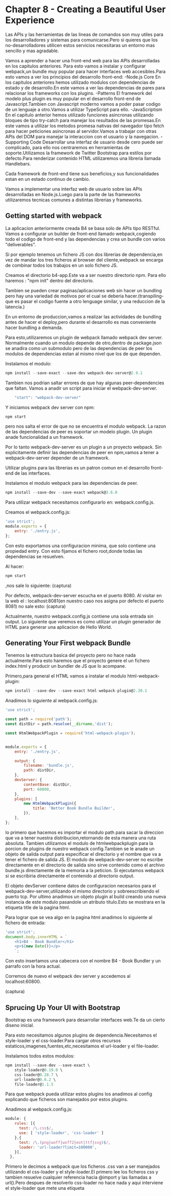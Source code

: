 # Chapter 8 - Creating a Beautiful User Experience


Las APIs y las herramientas de las lineas de comandos son muy utiles para los desarrolladores y sistemas para comunicarse.Pero si quieres que los no-desarrolladores utilicen estos servicios necesitaras un entorno mas sencillo y mas agradable.

Vamos a aprender a hacer una front-end web para las APIs desarrolladas en los capitulos anteriores.
Para esto vamos a instalar y configurar webpack,un bundle muy popular para hacer interfaces web accesibles.Para esto vamos a ver los principios del desarrollo front-end:
-Node.js Core
En los capitulos anteriores hemos utilizado modulos con dependencias de estado y de desarrollo.En este vamos a ver las dependencias de pares para relacionar los frameworks con los plugins.
-Patterns
El framework del modelo plus plugin es muy popular en el desarrollo front-end de Javascript.Tambien con Javascript moderno vamos a poder pasar codigo de un lenguaje a otro.Vamos a utilizar TypeScript para ello.
-JavaScriptism
En el capitulo anterior hemos utilizado funciones asincronas utilizando bloques de tipo try-catch para manejar los resultados de las promesas.En este vamos a utilizar los metodos promesa nativas del navegador tipo fetch para hacer peticiones asincronas al servidor.Vamos a trabajar con otras APIs del DOM para manejar la interaccion con el usuario y la navegacion.
-Supporting Code
Desarrollar una interfaz de usuario desde cero puede ser complicado, para ello nos centraremos en herramientas de soporte.Utilizamos la framework de Twitter Bootstrap para estilos por defecto.Para renderizar contenido HTML utilizaremos una libreria llamada Handlebars.

Cada framework de front-end tiene sus beneficios,y sus funcionalidades estan en un estado continuo de cambio.

Vamos a implementar una interfaz web de usuario sobre las APIs desarrolladas en Node.js.Luego para la parte de las frameworks utilizaremos tecnicas comunes a distintas librerias y frameworks.

## Getting started with webpack

La aplicacion anteriormente creada B4 se basa solo de APIs tipo RESTful.
Vamos a configurar un builder de front-end llamado webpack,cogiendo todo el codigo de front-end y las dependencias y crea un bundle con varios "deliverables".

Si por ejemplo tenemos un fichero JS con dos librerias de dependencia,en vez de mandar los tres ficheros al browser del cliente,webpack se encarga de combinar todos los trabajos en un solo fichero JS.

Creamos el directorio b4-app.Este va a ser nuestro directorio npm.
Para ello haremos : "npm init" dentro del directorio.

Tambien se pueden crear paginas/aplicaciones web sin hacer un bundling pero hay una variedad de motivos por el cual se deberia hacer.(transpiling-que es pasar el codigo fuente a otro lenguage similar, y una reduccion de la latencia.)

En un entorno de produccion,vamos a realizar las actividades de bundling antes de hacer el deploy,pero durante el desarrollo es mas conveniente hacer bundling a demanda.

Para esto,utilizaremos un plugin de webpack llamado webpack dev server.
Normalmente cuando un modulo depende de otro,dentro de package.json se anadira como un submodulo pero de las dependencias de peer los modulos de dependencias estan al mismo nivel que los de que dependen.

Instalamos el modulo:
```javascript
npm install --save-exact --save-dev webpack-dev-server@2.9.1
```

Tambien nos podrian saltar errores de que hay algunas peer-dependencies que faltan.
Vamos a anadir un script para iniciar el webpack-dev-server.
```javascript
    "start": "webpack-dev-server"
```

Y iniciamos webpack dev server con npm:
```javascript
npm start
```

pero nos salta el error de que no se encuentra el modulo webpack.
La razon de las dependencias de peer es soportar un modelo plugin.
Un plugin anade funcionalidad a un framework.

Por lo tanto webpack-dev-server es un plugin a un proyecto webpack.
Sin explicitamente definir las dependencias de peer en npm,vamos a tener a webpack-dev-server depender de un framework.

Utilizar plugins para las librerias es un patron comun en el desarrollo front-end de las interfaces.

Instalamos el modulo webpack para las dependencias de peer.
```javascript
npm install --save-dev --save-exact webpack@3.6.0
```

Para utilizar webpack necesitamos configurarlo en: webpack.config.js.

Creamos el webpack.config.js:
```javascript
'use strict';
module.exports = {
    entry: './entry.js',
};
```
Con esto exportamos una configuracion minima, que solo contiene una propiedad entry.
Con esto fijamos el fichero root,donde todas las dependencias se resuelven.


Al hacer:
```javascript
npm start
```
,nos sale lo siguiente:
(captura)

Por defecto, webpack-dev-server escucha en el puerto 8080.
Al visitar en la web el : localhost:8081(en nuestro caso nos asigna por defecto el puerto 8081) no sale esto:
(captura)

Actualmente, nuestro webpack.config.js contiene una sola entrada sin output.
Lo siguiente que veremos es como utilizar un plugin generador de HTML para generar una aplicacion de Hello World.


## Generating Your First webpack Bundle

Tenemos la estructura basica del proyecto pero no hace nada actualmente.Para esto haremos que el proyecto genere el un fichero index.html y producir un bundler de JS que lo acompane.

Primero,para general el HTML vamos a instalar el modulo html-webpack-plugin:
```javascript
npm install --save-dev --save-exact html-webpack-plugin@2.30.1
```

Anadimos lo siguiente al webpack.config.js:
```javascript
'use strict';

const path = require('path');
const distDir = path.resolve(__dirname,'dist');

const HtmlWebpackPlugin = require('html-webpack-plugin');


module.exports = {
    entry: './entry.js',

    output: {
        filename: 'bundle.js',
        path: distDir,
    },
    devServer: {
        contentBase: distDir,
        port: 60800,
    },
    plugins: [
        new HtmlWebpackPlugin({
            title: 'Better Book Bundle Builder',
        }),
    ],
};
```

lo primero que hacemos es importar el modulo path para sacar la direccion que va a tener nuestra distribucion,retornando de esta manera una ruta absoluta.
Tambien utilizamos el modulo de htmlwebpackplugin para la porcion de plugins de nuestro webpack config.Tambien se le anade un objeto de salida output para especificar el directorio y el nombre que va a tener el fichero de salida JS.
El modulo de webpack-dev-server no escribe directamente en el directorio de salida sino sirve contenido como el archivo bundle.js directamente de la memoria a la peticion.
Si ejecutamos webpack si se escribiria directamente el contenido al directorio output.

El objeto devServer contiene datos de configuracion necesarios para el webpack-dev-server,utilizando el mismo directorio y sobreescribiendo el puerto tcp.
Por ultimo anadimos un objeto plugin al build creando una nueva instancia de este modulo pasandole un atributo titulo.Esto se mostrara en la etiqueta title de la pagina html.

Para lograr que se vea algo en la pagina html anadimos lo siguiente al fichero de entrada:
```javascript
'use strict';
document.body.innerHTML = `
    <h1>B4 - Book Bundler</h1>
    <p>${new Date()}</p>
    `;
```

Con esto insertamos una cabecera con el nombre B4 - Book Bundler y un parrafo con la hora actual.

Corremos de nuevo el webpack dev server y accedemos al localhost:60800.

(captura)

## Sprucing Up Your UI with Bootstrap

Bootstrap es una framework para desarrollar interfaces web.Te da un cierto diseno inicial.

Para esto necesitamos algunos plugins de dependencia.Necesitamos el style-loader y el css-loader.Para cargar otros recursos estaticos,imagenes,fuentes,etc,necesitamos el url-loader y el file-loader.

Instalamos todos estos modulos:
```javascript
npm install --save-dev --save-exact \
    style-loader@0.19.0 \
    css-loader@0.28.7 \
    url-loader@0.6.2 \
    file-loader@1.1.5
```

Para que webpack pueda utilizar estos plugins los anadimos al config explicando que ficheros son manejados por estos plugins.

Anadimos al webpack.config.js:
```javascript
module: {
    rules: [{
      test: /\.css$/,
      use: [ 'style-loader', 'css-loader' ]
    },{
      test: /\.(png|woff|woff2|eot|ttf|svg)$/,
      loader: 'url-loader?limit=100000',
    }],
  },
```

Primero le decimos a webpack que los ficheros .css van a ser manejados utilizando el css-loader y el style-loader.El primero lee los ficheros css y tambien resuelve cualquier referencia hacia @import y las llamadas a url().Pero despues de resolverlo css-loader no hace nada y aqui interviene el style-loader que mete una etiqueta <style> en el codigo con el contenido css.

En la segunda regla con el url-loader podemos cargar una amplia variedad de ficheros.Esto hace que saque el fichero remotamente y lo incluye directamente.

El parametro limit del plugin especifica el tamano maximo del fichero en bytes que puede ser incluido.
Si el fichero es mas grande entonces se encarga el file-loader que emite el fichero al directorio de salida.

Instalamos Bootstrap:
```javascript
npm install --save-dev --save-exact bootstrap@3.3.7
```

Utilizamos Bootstrap en entry.js(reemplazando el contenido existente):
```javascript
'use strict';
import './node_modules/bootstrap/dist/css/bootstrap.min.css';

document.body.innerHTML = `
    <div class="container">
    <h1>B4 - Book Bundler</h1>
    <div class="b4-alerts"></div>
    <div class="b4-main"></div>
    </div>
    `;
```

Al principio utilizamos el import para sacar la version min de Bootstrap css.
Se utiliza import para sacar dependencias.Es similar a require().
Al encontrarse con ella en tiempo de compilacion comprueba el fichero con las reglas anadidas en el module.rules del fichero de configuracion invocando el css-loader para sacar el contenido.

Despues creamos la estructura basica del documento,el container diciendo que se ajuste si la pantalla es demasiado grande.Dentro de esto ponemos una alerta para notificar al usuario y un area que ira cambiando en funcion del estado de la aplicacion.

Luego al final anadimos esto:
```javascript
const mainElement = document.body.querySelector('.b4-main');

mainElement.innerHTML = `
    <div class="jumbotron">
        <h1> Welcome!</h1>
        <p>B4 is an application for creating book bundles.</p>
        </div>
        `;
const alertsElement = document.body.querySelector('.b4-alerts');

alertsElement.innerHTML = `
    <div class="alert alert-success alert-dismissible fade in" role="alert">
    <button class="close" data-dismiss="alert" aria-label="Close">
    <span aria-hidden="true">&times;</span>
    </button>
    <strong>Success!</strong> Bootstrap is working.
    </div>
    `;
```

Cogemos una referencia del contenido main de la aplicacion y luego dentro de este insertamos un mensaje de bienvenida utilizando la clase "jumbotron"
Luego cogemos una referencia de las alertas e insertamos un ejemplo,todas las clases utilizadas siendo propias de Bootstrap creando un area de alerta especifico mediante estas clases.

Corremos el servidor:

(captura)

Al intentar cerrar el mensaje no podemos ya que no hemos incorporado funcionalidades para ello.

## Bringing in Bootstrap JS and jQuery

Tenemos que implementar las funcionalidades de JS con Bootstrap para sus componentes.Tal como los plugins para el webpack,bootstrap js anade funcionalidades a jquery.Para ello necesitamos traer jQuery para las funcionalidades de Bootstrap.
Lo instalamos:
```javascript
npm install --save-dev --save-exact jquery@3.2.1
```

y luego le tenemos que decir a webpack como incorporar jQuery.Anadimos el import:
```javascript
const webpack = require('webpack');
```

Ahora necesitamos el plugin ProvidePlugin para indicar que un cierto modulo provee una cierta variable global JS.

Anadimos esto en la seccion de plugins de la configuracion:
```javascript
new webpack.ProvidePlugin({
    $: 'jquery',
    jQuery: 'jquery'
}),
```
esto indica que el modulo jquery provee las variables globales $ e jQuery.

Anadimos lo siguiente al fichero entry.js:
```javascript
import 'bootstrap';
```
,esto le indica a webpack que entry.js se basa en el modulo de bootstrap.

Corremos el servidor:
(captura)

y vemos como si nos dejo cerrar la alerta.

## Transpiling with TypeScript

Tenemos la estructura basica de la aplicacion pero ahora seguiremos haciendo la funcionalidad de la aplicacion.
Ya que los navegadores son lentos con respecto a Node.js tenemos que encontrar una manera de traducir el JS moderno a un lenguaje comun que los navegadores los puedan entender.

El metodo de de compilar el codigo fuente de un lenguaje de programacion a otro se llama transpiling.Actualmente los transpilers mas comunes son Babel y TypeScript.

Babel "transpila" codigo utilizando las ultimas tecnicas ECMA en un dialecto comun en los navegadores.Puede ser usado en combinacion con Flow,una herramienta de diseno de Facebook,que comprueba el tipo.

TypeScript es un superset de JavaScript que incluye tipeados.El mecanismo de TypeScript transforma el codigo utilizando ECMA sobre el codigo fuente.Como Flow te permite inferir sobre el tipo de las variables y te permite especificar los tipos.

Tanto Babel como TypeScript son faciles de integrar con webpack pero utilizaremos TypeScript ya que hace una comprobacion del tipo a parte del transpiling.Con Babel tendriamos que utilizar Flow para esto.TypeScript tambien tiene un repositorio de la comunidad bastante extenso,el DefinitelyTyped.Los paquetes de este repositorio son accesibles a traves de @types.

Para utilizar TypeScript:
```javascript
npm install --save-dev --save-exact typescript@2.5.3
```

y el plugin para ts:
```javascript
npm install --save-dev --save-exact ts-loader@2.3.7
```

Para hacer un transpil de TypeScript a Javascript necesitaremos un fichero de configuracion tsconfig.json.
```typescript
{
    "compilerOptions": {
        "outDir": "./dist/",
        "sourceMap": true,
        "module": "CommonJS",
        "target": "ES5",
        "lib": ["DOM", "ES2015.Promise", "ES5"],
        "allowJs": true,
        "alwaysStrict": true
    }
}
```

Con esto nos permite definir varias opciones de compilacion
-outDir es el directorio en el que TypeScript deberia emitir los ficheros "transpiled" de JS.
-sourceMap generar un mapa fuente como la salida del transpiling.
-module se utiliza para representar las dependencias transpiladas.
CommonJS es el modulo del sistema conocido por la funcion require para sacar los modulos de los que otros puedan depender.
-target es la version utilizada de ECMA para el output transpiled.
-lib es una colecion de typings que TypeScript deberia seguir(funcionalidades del DOM,promesas,estandar)
-allowJs: para permitir a TypeScript compilar ficheros js y ts fuente.
-alwaysStrict: interpreta el codigo en modo estricto y emitir 'use strict' en los ficheros generados.

Actualizamos el fichero de configuracion de webpack:
```javascript
entry: './app/index.ts',
```

Tambien creamos un directorio para organizar los ficheros de front-end.
En webpack este directorio se llama app.

Tambien modificamos las reglas del module de la configuracion del webpack anadiendo una regla para asociar ts con TypeScript con el plugin de ts-loader.Para ello anadimos la siguiente entrada:
```javascript
{
        test: /\.ts$/,
        loader: 'ts-loader',
}
```

Dentro del directorio app creamos un fichero templates.ts que contendran las diferetenes componentes de la parte html que antes habiamos dividido.
```typescript
	​export​ ​const​ main = ​`​
​ 	​  <div class="container">​
​ 	​    <h1>B4 - Book Bundler</h1>​
​ 	​    <div class="b4-alerts"></div>​
​ 	​    <div class="b4-main"></div>​
​ 	​  </div>​
​ 	​`​;
​ 	
​ 	​export​ ​const​ welcome = ​`​
​ 	​  <div class="jumbotron">​
​ 	​    <h1>Welcome!</h1>​
​ 	​    <p>B4 is an application for creating book bundles.</p>​
​ 	​  </div>​
​ 	​`​;
​ 	
​ 	​export​ ​const​ alert = ​`​
​ 	​  <div class="alert alert-success alert-dismissible fade in" role="alert">​
​ 	​    <button class="close" data-dismiss="alert" aria-label="Close">​
​ 	​      <span aria-hidden="true">&times;</span>​
​ 	​    </button>​
​ 	​    <strong>Success!</strong> Bootstrap is working.​
​ 	​  </div>​
​ 	​`​;
```
,el contenidp de las variables es el mismo que en el fichero entry.js pero ahora no lo asignamos directamente al innerHTML sino los hacemos a traves de export(esto siendo similar al module.exports)

Creamos otro fichero index.ts dentro de app:
```javascript
import​ ​'../node_modules/bootstrap/dist/css/bootstrap.min.css'​;
import 'bootstrap';
import * as templates from './templates.ts';

document.body.innerHTML = templates.main;

const mainElement = document.body.querySelector('.b4-main');
const alertsElement = document.body.querySelector('.b4-alerts');

mainElement.innerHTML = templates.welcome;
alertsElement.innerHTML = templates.alert;
```

Aqui importamos los ficheros bootstrap necesarios.Importamos todo del fichero templates.ts como una variable comun templates y luego metemos esta informacion dentro de los elementos de la pagina.

Sacamos la referencia del elemento mainElement y alertsElement, elementos que uno sera el contenido principal de la pagina y otra sera elemento de alerta de la pagina.
Luego metemos dentro del contenido principal de la pagina el mensaje de welcome sacado de templates y hacemos lo mismo con la alerta metiendo el mensaje de alerta.

Reinciamos el servidor y comprobamos que es la misma pagina que antes.
(captura)

Lo siguiente que haremos es HTML templating, permitiendonos generacion dinamica de HTML, en vez de seguir con strings estaticas.

## Templating HTML with Handlebars

Hasta ahora la aplicacion solo emitia html estatico que no se conoce al principio,por ejemplo el cuadro de alertas siempre contiene Success.Queremos que sea capable de manejar string dinamicos.

Es verdad que ECMA soporta template strings que te permiten inyectar valores a los strings.Sin embargo, asi podrian surgir vulnerabilidades tipo XSS cuando se trabaja con datos introducidos por el usuario.Para protegernos, todo el contenido que el usuario introduzca tendra un control de codificacion adecuado.

Considerando el caso en el que tenemos que mostrar el nombre de un bundle de un usuario se podria implementar asi:
```typescript
export const bundleName = name => `<h2>${name}</h2>`;
```
pero seria erroneo al ser vulnerable ya que solo coge un parametro name y devuelve el nombre dentro de una etiqueta h2.Por lo tanto es vulnerable ya que se le podrian meter scripts/cualquier cosa.

Defenderse de este tipo de vulnerabilidades no es facil pero es verdad que la mayoria de los frameworks modernos ya manejan estos problemas.

Para esta aplicacion utilizaremos Handlebars,una libreria de templating estable que puede operar tanto como una libreria en tiempo de ejecucion en el lado del cliente y un modulo en tiempo de compilacion en el lado de Node.js.
Aqui la utilizaremos como una libreria en el lado del cliente.

Lo instalamos:
```javascript
npm install --save-dev --save-exact handlebars@4.0.10
```

Luego en el fichero de templates.ts en vez de exportar los strings html estaticos,exportamos las templates handlebars compiladas.
```typescript
import * as Handlebars from '../node_modules/handlebars/dist/handlebars.js';

export const main = Handlebars.compile(`
  <div class="container">
    <h1>B4 - Book Bundler</h1>
    <div class="b4-alerts"></div>
    <div class="b4-main"></div>
  </div>
`);

export const welcome = Handlebars.compile(`
  <div class="jumbotron">
    <h1>Welcome!</h1>
    <p>B4 is an application for creating book bundles.</p>
  </div>
`);

export const alert = Handlebars.compile(`
  <div class="alert alert-{{type}} alert-dismissible fade in" role="alert">
    <button class="close" data-dismiss="alert" aria-label="Close">
      <span aria-hidden="true">&times;</span>
    </button>
    {{message}}
  </div>
`);
```

Para cada una de las constantes exportadas,la string html se le pasa a Handlebars.compile().Esto produce una funcion que tiene como parametro un objeto(un mapa de parametros) y retorna un string con los elementos a reemplazar correspondientes.
Los dos primeros de template son igules que antes, no cogen ningun parametro y retorna la string estatica.
El tercer elemento de la template alert coge un objeto con dos miembros {type} y {message},el valor type siendo utilizado el nombre alert- de la clase css que fija el color del cuadro de alerta.
Los cuatro posibles valores son success(verde),info(azul),warning(yellow),danger(red).El valor message es el valor que se introduce dentro de el cuadro de alerta.

Luego actualizamos el fichero index.ts para actualizar los miembros de template para ser llamados en vez de utilizar los strings estaticos directamente.
```typescript
import '../node_modules/bootstrap/dist/css/bootstrap.min.css';
import 'bootstrap';
import * as templates from './templates';

document.body.innerHTML = templates.main();
const mainElement = document.body.querySelector('.b4-main');
const alertsElement = document.body.querySelector('.b4-alerts');

mainElement.innerHTML = templates.welcome();
alertsElement.innerHTML = templates.alert({
  type: 'info',
  message: 'Handlebars is working!',
});
```
Ahora llamamos para sacar la referencia al elemento templates.main y templates.welcome con templates.main() y templates.welcome() y dentro de la llamada de templates.alert() le pasamos los dos parametros que van a ser el tipo, en este caso info y el mensaje que va a generar en el cuadro de alerta.

En el servidor observamos:
(captura)

y como vemos el cuadro es azul al ser de informacion y tiene el mensaje que le hemos pasado.

Luego crearemos mas funcionalidades.

## Implementing hashChange Navigation

La aplicacion que desarrollamos se podria considera una aplicacion de una sola pagina pero el comportamiento de la aplicacion es manejado por la interaccion del usuario y los datos se introducen a traves de las APIs RESTful JSON.

A diferencia de las paginas del servidor que cada una vive bajo una cierta url,el usuario solo hace peticiones a la primera pagina y su contenido asociado(js,css,img).
Para manejar todos los cambios de la aplicacion a medida que el usuario navega utilizaremos el url hash(#).Nos referiremos a cada pagina que el usuario navega como una vista.La pagina por defecto sera la de #welcome.
Para implementar este mecanismo anadimos lo siguiente al index.ts:
```typescript
const showView = async () => {
    const [view, ...params] = window.location.hash.split('/');
  
    switch (view) {
      case '#welcome':
        mainElement.innerHTML = templates.welcome();
        break;
      default:
        // Unrecognized view.
        throw Error(`Unrecognized view: ${view}`);
    }
  };
```

La funcion asincrona empieza leyenda el window.location.hash separandolo por el '/'.Esto nos permitira tener una vista parametrizada tal como #view-bundle/BUNDLE_ID.

Luego ponemos una funcion switch en funcion del valor de view y en caso de que sea la de #welcome entonces fijamos los elementos del mainElement que contenga la template html.Si el encontrado no es reconocido entonces mandamos un error con la vista que se ha pasado.

Para invocar a showView() anadimos lo siguiente:
```typescript
window.addEventListener('hashchange',showView);
```
cuando el hash de la url se modifica,el objeto window emite un evento de hashchange y llamaremos a la funcion showView().
La pagina inicial no dispara el evento de hashchange, y para ello tendriamos que llamar a showView() explicitamente.
```typescript
showView().catch(err => window.location.hash = '#welcome');
```

Aqui llamamos a showView() directamente retornando una promesa.En caso de que el hash no sea reconocido se devuelve el de la pagina por defecto #welcome.

(captura)

vemos como nos devuelve la pagina inicial sin la alerta con la ruta de la pagina de inicio(#welcome).

Proseguiremos empleando vistas que cargan datos de los servicios web desarrollados en los capitulos anteriores.


## Listing Objects in a View

Con webpack dev server es facil ver el output renderizado generado del contenido estatico.Pero ahora queremos acceder a los servicios web implementados en las practicas anteriores.

Seria ideal tener un servidor Node.js que maneje el contenido estatico de front-end y las peticiones a la API.

Con webpack dev server podemos configurar proxies en webpack.config.js que se dirigien a los endpoints de la API y redirigen los resultados.


### Configuring a webpack-dev-server Proxy

Normalmente las paginas web tienen unas reglas muy estrictas sobre las condiciones en las que una pagina se puede conectar a un servicio.Un proxy es un endpoint que actua como una pasarela a otro servicio.Configurando los proxys de webpack-dev-server es una manera para proporcionar aceso a servicios.

Anadimos la configuracion de webpack dentro de devServer:
```javascript
devServer: {
    contentBase: distDir,
    port: 60800,
    proxy: {
      '/api': 'http://localhost:60702',
      '/es': {
        target: 'http://localhost:9200',
        pathRewrite: {'^/es' : ''},
      }
    },
  },
```

Esto especifica que las peticiones a '/api' se envian tal cual al servicio que esta corriendo en el puerto 60702,siendo el servidor express definido en el capitulo 7.
Tambien se especifican que las peticiones a '/es',y entrariamos directamente a ES.(esto lo hacemos ya que no tenemos api's para usuarios concretos para que necesitemos autenticacion,al menos de momento).

Las APIs de ES comienzan en la raiz y por lo tanto necesitariamos quitar el '/es' del comienzo de la linea.Podriamos utilizar la misma tecnica para hacer peticiones proxy a otros servicios tambien pero debemos tener cuidado con que hacemos proxy.Los servicios proxys pueden llegar a ser vulnerables cuando dan aceso a otros servicios o niveles de privilegios de esos servicios que no deberian ser accesibles por el usuario final.

Necesitamos correr tanto el servidor de webpack-dev-server como el servidor de la practica 7 junto con elasticsearch.
(captura)

### Implementing a View

Para implementar una vista que muestra los bundles de un usuario, necesitamos sacar los bundles de forma asincrona del servidor y luego anadir una funcion que renderiza la lista utilizando la template de Handlebars para producir un html y luego necesitamos anadir la ruta hash a la funcion showView.

En index.ts insertamos la funcion asincrona de getBundles:
```typescript

const getBundles = async() => {
    const esRes = await fetch('/es/b4/bundle/_search?size=1000');

    const esResBody = await esRes.json();

    return esResBody.hits.hits.map(hit => ({
        id: hit._id,
        name: hit._source.name,
    }));
};
```

este metodo hace una peticion asincrona a Elasticsearch con el metodo de fetch devolviendo una promesa realizando una peticion http con unos parametros concretos,en este caso le decimos que esperamos sacar 1000 bundles de ElasticSearch del bundle con indice b4.

La API fetch es relativamente nueva frente a XMLHttpRequest.
fetch es bastante similar a request-promise,una diferencia notable es la manera en la cual el contenido del body de respuesta es manejado.Para decodificar el contenido del body como JSON con el fetch de la API necesitamos llamar al metodo de respuesta json,que a su vez es otra funcion asincrona que devuelve una promesa. En las dos llamadas hacemos uso del await para esperar hasta que las promesas se resuelvan/rechazan.

Una vez que el cuerpo del json ha sido decodificado, extraemos los resultados de ElasticSearch como un array de objetos,cada uno conteniendo el id del documento y el nombre del bundle.
En caso de que se produzca un fallo la promesa queda rechazada.

Tambien dentro de index.ts anadimos la funcion de listBundles para renderizar la lista de bundles utilizando la template de HandleBars.
```typescript
const listBundles = bundles => {
    mainElement.innerHTML = templates.listBundles({bundles});
};
```

de momento esta funcion solo renderiza los bundles utilizando una template de handlebars tambien llamada listBundles.

Necesitamos modificar la funcion de showView() para anadir un manejador para la ruta #list-bundles
```typescript
case '#list-bundles':
    const bundles = await getBundles();
    listBundles(bundles);
    break;
```

Luego anadimos la implementacion de la template de listBundles:
```typescript
export const listBundles = Handlebars.compile(`
  <div class="panel panel-default">
    <div class="panel-heading">Your Bundles</div>
    {{#if bundles.length}}
      <table class="table">
        <tr>
          <th>Bundle Name</th>
          <th>Actions</th>
        </tr>
        {{#each bundles}}
        <tr>
          <td>
            <a href="#view-bundle/{{id}}">{{name}}</a>
          </td>
          <td>
            <button class="btn delete" data-bundle-id="{{id}}">Delete</button>
          </td>
        </tr>
        {{/each}}
      </table>
    {{else}}
      <div class="panel-body">
        <p>None yet!</p>
      </div>
    {{/if}}
  </div>
`);
```

Este template utiliza el array de bundle pasado para renderizar un panel de bootstrap con una tabla de 2 columnas.La columna izquierda 
contiene el nombre del bundle y en la otra columna hay un boton de borrar que te permite borrar el bundle(sin embargo no esta puesto en funcionamiento)
Utiliza varias funcionalidades de handlebars como el {{#if else}}
, que en funcion de si hay bundle {{#if bundles.length}} se renderiza la tabla y si no se anade un mensaje de "None yet!".
El {{#each}} itera sobre los bundles y crea una nueva fila para cada uno y agrega dos celdas una conteniendo el nombre y la otra el boton.
Utilizamos el {{name}} y el {{id}} para referirnos al nombre y el id del bundle al que se hace referencia en el momento actual.

El nombre de la columna tambien hace referencia a #view-bundle/{{id}} permitiendonos llevar a una vista viendo el bundle en cuestion.
El boton de borrar tambien viene referenciado por el id del bundle para saber que bundle estamos borrando.

(captura)

y tras anadir algunos bundles con:
```javascript
curl -s -X POST localhost:60702/api/bundle?name=X | jq '.'
```
(captura)

Vamos a proceder a anadir un nuevo bundle.

## Saving Data with a form

Procedemos a anadir una funcionalidad para permitir anadir bundles directamente desde la aplicacion web.Esto lo hacemos utilizando la etiqueta form de html,con esto podemos coger input del usuario y procesarlo haciendo una llamada proxy a la API.
Anadimos lo siguient al template:
```typescript
export const addBundleForm = Handlebars.compile(`
    <div class="panel panel-default">
      <div class="panel-heading">Create a new bundle.</div>
      <div class="panel-body">
        <form>
          <div class="input-group">
            <input class="form-control" placeholder="Bundle Name" />
            <span class="input-group-btn">
              <button class="btn btn-primary" type="submit">Create</button>
            </span>
         </div>
        </form>
    </div>
    </div>
`);
```

 Tal como la template de listBundles(),esta template crea un panel para almacenar los contenidos,creamos un form con un input donde el usuario pueda introducir el nombre del bundle y un boton de submit.

 Luego actualizamos el index.ts:
 ```typescript

 const listBundles = bundles => {
     mainElement.innerHTML =
        templates.addBundleForm() + templates.listBundles({bundles});

    const form = mainElement.querySelector('form');
    form.addEventListener('submit', event => {
        event.preventDefault();
        const name = form.querySelector('input').value;
        addBundle(name);
    });
 };
 ```
Anadimos al elemento html tanto el form de anadir bundle y tambien la de mostrar los bundles.Cogemos una referencia del elemento form, y anadimos un manejador de eventos que en caso de que se haga un submit se cree un nuevo bundle con ese nombre.Se utiliza preventDefault para que no se tenga que navegar a otra pagina/tomar otra accion.Con el nombre del bundle llamamos al addBundle().

Creamos la funcion addBundle() que coge el nombre del bundle y asincroneamente lo anade y luego actualiza la lista.En caso de exito o fallo tenemos que informar al usuario y por eso creamos una funcion para ello.
```typescript
const showAlert = (message, type= 'danger') => {
    const html = templates.alert({type,message});
    alertsElement.insertAdjacentHTML('beforeend',html);
};
```
Esta funcion coge el mensaje y el tipo de alerta y genera un cuadro de alerta con ello y luego lo anade al final del elemento alertsElement.

Por ultimo anadimos la funcion de addBunble():
```typescript

const addBundle = async (name) => {
    try{
        //list of created bundles
        const bundles = await getBundles();

        // add the new bundle
        const url = `/api/bundle?name=${encodeURIComponent(name)}`;
        const res = await fetch(url, {method: 'POST'});
        const resBody = await res.json();

        //add new bundle to the original list
        bundles.push({id: resBody._id, name});
        listBundles(bundles);

        showAlert(`Bundle "${name}" has been created!`, 'success');
    }
    catch(err){
        showAlert(err);
    }
};
```
Definimos primero un bloque try-catch para manejar las excepciones y las promesas rechazadas.Luego con un await esperamos que se nos devuelva una lista de bundles.Tenemos que coger la lista actualizada ya que el usuario puede que lo haya modificado desde otra pestana.

Luego a partir del la url con el nombre del bundle a anadir hacemos una peticion post para crear el bundle.Una vez que se haya anadido cogemos el objeto json de respuesta que nos devuelve entre otros el id del bundle.Luego anadimos el bundle al array de los otros bundles con su id y su nombre y luego llamamos a listBundles para obtener la nueva lista de bundles.Llamamos a showAlert() para que nos diga que la operacion ha tenido exito en otro caso se llamaria a showAlert() con el error que haya surgido.

Una mala interpretacion de esto seria anadir el bundle y luego pedir la lista ya que surgia algo llamado "eventual consistency", que significa que hay un cierto delay entre los cambios con exito realizados sobre los datos y los resultados de las consultas.
Esto seria una mala implementacion:
```typescript
const addBundle = async (name) => {
    try{

        // add the new bundle
        const url = `/api/bundle?name=${encodeURIComponent(name)}`;
        const res = await fetch(url, {method: 'POST'});
        const resBody = await res.json();

        // Grab the list of all bundles,excepting the new one to be in the list
        //Due to eventual consistency,the new bundle may be missing
        const bundles = await getBundles();
        listBundles(bundles);

        showAlert(`Bundle "${name}" has been created!`, 'success');
    }
    catch(err){
        showAlert(err);
    }
};
```
Aqui lo primero que hacemos es una peticion post para anadir el bundle y luego sacamos la lista de bundles con getBundles(),incluido el ultimo bundle anadido.El problema no es el orden en los que se hacen ademas que como las funciones son llamadas con await tendran que esperar hasta que se resulven.Sin embargo el problema es que hay poco tiempo entre la finalizacion de la peticion post y la peticion para obtener los bundles,y por lo tanto es posible que no se haya actualizado con el bundle nuevo al hacer la llamada para obtener los bundles.
Pero este problema no es solo de ElasticSearch sino que tambien ocurre en SQL y una manera de hacerlo es con un servidor central que recibe las peticiones de escritura y luego las replica a otros servidores de solo lectura para las consultas.
Esta es una buena manera para manejarse contra resultados no esperados por culpa de "eventual consistency".

Si visitamos otra vez #list-bundles:
(captura)
(captura)

## Wrapping up

En este capitulo hemos aprendido como hacer un proyecto front-end con Node.js utilizando webpack utilizando tambien Bootstrap.
Hemos configurado TypeScript para transpilar y comprobacion del tipo para el codigo.
Para manejar el codigo sincrono/asincrono hemos utilizado funciones asincronas con metodos que devolvian promesas.
Hemos utilizado una libreria de templating como Handlebars para generar html.

## Extracting Text

En el proyecto se coge todo el css de bootstrap y se pone en una etiqueta "<style>" del index.html,pero esto no es la manera correcta de hacerlo sino es hacer un fichero a parte que contenga todo esto.

Vamos a incorporar el extract-text-webpack-plugin al proyecto.

Instalamos y luego modificamos el webpack.config.js:
```javascript
const ExtractTextPlugin = require("extract-text-webpack-plugin");
    {
        test: /\.css$/,
        use: ExtractTextPlugin.extract({
          fallback: "style-loader",
          use: "css-loader"
        })
      }
new ExtractTextPlugin("styles.css"),
```
,con esto importamos el modulo y modificamos la regla para que el css se cargue de esta menra, luego creando una nueva instancia que creara el fichero .css con los estilos.

## Deleting Bundles

Otra funcionalidad de la aplicacion deberia ser la de borrar bundles a traves de los botones de Delete.

Primero anadimos esto a la funcion listBundles():
```typescript
const deleteButtons = mainElement.querySelectorAll('button.delete');
for (let i=0; i < deleteButtons.length;i++){
    const deleteButton = deleteButtons[i];
    deleteButton.addEventListener('click', event => {
        deleteBundle(deleteButton.getAttribute('data-bundle-id'));
    });
}
```
Esto selecciona el boton de la tabla y pone un manejador de eventos que en caso de click se extrae el id del bundle del atributo data-bundle id y se borra el bundle mediante la funcion deleteBundle().

La funcion asincrona de esto seria:
```typescript
/**
 * Delete the bundle with the specified ID, then list bundles.
 */
const deleteBundle = async (bundleId) => {
    try {
        // Delete the bundle, then render the updated list with listBundles().

        showAlert('Bundle deleted!', 'success');
    }
    catch(err){
        showAlert(err);
    }
};
```

dentro de este bloque debemos hacer lo siguiente:
-getBundles() para obtener la lista de bundles
-encontrar el indice dentro de la lista de bundleId de la lista.
-hacer una peticion delete utilizando fetch() con el bundleId.
-borrar el bundle de la lista con splice,y el indice.
-renderizar la lista con listBundle() y mensaje de exito con showAlert().

Si ocurre algun error deberia cogerlo por el catch y llamar a showAlert() con la alerta.
```typescript
const deleteBundle = async (bundleId) => {
    try {
    const bundles = await getBundles();

    const idx = bundles.findIndex(bundle => bundle.id === bundleId);
    if (idx === -1) {
      throw Error(`No hay bundle con el id: "${bundleId}"`);
    }

    const url = `/api/bundle/${encodeURIComponent(bundleId)}`;
    await fetch(url, {method: 'DELETE'});

    bundles.splice(idx, 1);

    listBundles(bundles);

    showAlert(`Bundle deleted!`, 'success');
  } catch (err) {
    showAlert(err);
  }
};
```

Como se ha mencionado anteriormente primero se sacan los bundles siendo otra vez una funcion await esperando a que la promesa se resuelva, y luego buscamos dentro del array de bundles que hemos obtenido el id que queremos borrar.En caso de que no existe mandamos un error.
Hacemos una peticion a la url que acaba con el id del bundle de tipo delete y luego sacamos ese bundle de la lista y actualizamos la lista.

Comprobamos en el navegador

Antes de borrar:
(captura)

Despues:
(captura)

